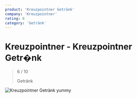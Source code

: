 ```yaml
---
product: 'Kreuzpointner Getränk'
company: 'Kreuzpointner'
rating: 6
category: 'Getränk'
---
```


# Kreuzpointner - Kreuzpointner Getr�nk
>
> 6 / 10
>
> Getränk

![Kreuzpointner Getränk](./assets/kreuzpointner-kreuzpointner-getränk-9e4f9548-27a2-4950-a402-92b3a5b439ed.jpg)
yummy
